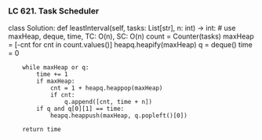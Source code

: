 ### LC 621. Task Scheduler
class Solution:
    def leastInterval(self, tasks: List[str], n: int) -> int:
        # use maxHeap, deque, time, TC: O(n), SC: O(n)
        count = Counter(tasks)
        maxHeap = [-cnt for cnt in count.values()]
        heapq.heapify(maxHeap)
        q = deque()
        time = 0

        while maxHeap or q:
            time += 1
            if maxHeap:
                cnt = 1 + heapq.heappop(maxHeap)
                if cnt:
                    q.append([cnt, time + n])
            if q and q[0][1] == time:
                heapq.heappush(maxHeap, q.popleft()[0])

        return time